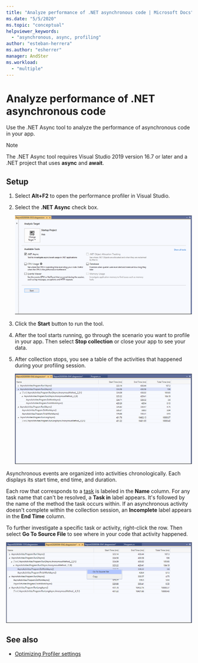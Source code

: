 ```yaml
---
title: "Analyze performance of .NET asynchronous code | Microsoft Docs"
ms.date: "5/5/2020"
ms.topic: "conceptual"
helpviewer_keywords:
  - "asynchronous, async, profiling"
author: "esteban-herrera"
ms.author: "esherrer"
manager: AndSter
ms.workload:
  - "multiple"
---
```


# Analyze performance of .NET asynchronous code

Use the .NET Async tool to analyze the performance of asynchronous code in your app.

> [!NOTE]
> The .NET Async tool requires Visual Studio 2019 version 16.7 or later and a .NET project that uses **async** and **await**.

## Setup

1. Select **Alt+F2** to open the performance profiler in Visual Studio.

1. Select the **.NET Async** check box.

   ![.NET Async tool selected](../profiling/media/async-tool-selected.png ".NET Async tool selected")

1. Click the **Start** button to run the tool.

1. After the tool starts running, go through the scenario you want to profile in your app. Then select **Stop collection** or close your app to see your data.

1. After collection stops, you see a table of the activities that happened during your profiling session.

   ![.NET Async tool stopped](../profiling/media/async-tool-opened.png ".NET Async tool stopped")

Asynchronous events are organized into activities chronologically. Each displays its start time, end time, and duration.

Each row that corresponds to a [task](https://docs.microsoft.com/dotnet/api/system.threading.tasks) is labeled in the **Name** column. For any task name that can't be resolved, a **Task in** label appears. It's followed by the name of the method the task occurs within. If an asynchronous activity doesn't complete within the collection session, an **Incomplete** label appears in the **End Time** column.

To further investigate a specific task or activity, right-click the row. Then select **Go To Source File** to see where in your code that activity happened.

![.NET Async tool with Go To Source File selected](../profiling/media/async-tool-gotosource.png ".NET Async tool with Go To Source File selected")

## See also

- [Optimizing Profiler settings](../profiling/optimize-profiler-settings.md)
